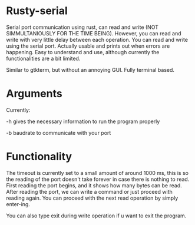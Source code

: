 # Rusty-serial


Serial port communication using rust, can read and write (NOT SIMMULTANIOUSLY FOR THE TIME BEING). However, you can read and write with very little delay between each operation.
You can read and write using the serial port. Actually usable and prints out when errors are happening.
Easy to understand and use, although currently the functionalities are a bit limited.

Similar to gtkterm, but without an annoying GUI. Fully terminal based.


# Arguments

Currently:

-h gives the necessary information to run the program properly

-b baudrate to communicate with your port

# Functionality

The timeout is currently set to a small amount of around 1000 ms, this is so the reading of the port doesn't take forever in case there is nothing to read.
First reading the port begins, and it shows how many bytes can be read.
After reading the port, we can write a command or just proceed with reading again. You can proceed with the next read operation by simply enter-ing.

You can also type exit during write operation if u want to exit the program.
